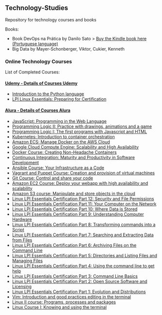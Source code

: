 ## Technology-Studies
Repository for technology courses and books

Books:
  - Book DevOps na Prática by Danilo Sato > [Buy the Kindle book here (Portuguese language)](https://www.amazon.com.br/DevOps-pr%C3%A1tica-software-confi%C3%A1vel-automatizada-ebook/dp/B00VRS7WRS/ref=sr_1_1?s=digital-text&ie=UTF8&qid=1545829621&sr=1-1&keywords=devops)
  - Big Data by Mayer-Schonberger, Viktor, Cukier, Kenneth

### Online Technology Courses

List of Completed Courses:

#### [Udemy - Details of Courses Udemy](https://github.com/hugoledra/Technology-Studies/blob/master/Udemy%20Courses/README.md)
  - [Introduction to the Python language](https://www.udemy.com/intro_python/)
  - [LPI Linux Essentials: Preparing for Certification](https://www.udemy.com/lpi-linux-essentials/)

#### [Alura - Details of Courses Alura](https://github.com/hugoledra/Technology-Studies/blob/master/Alura%20Courses/README.md)
  - [JavaScript: Programming in the Web Language](https://cursos.alura.com.br/course/javascript-programando-na-linguagem-web)
  - [Programming Logic II: Practice with drawings, animations and a game](https://cursos.alura.com.br/course/logica-programacao-pratica-com-desenho-animacoes-em-jogo)
  - [Programming Logic I: The first programs with Javascript and HTML](https://cursos.alura.com.br/course/logica-programacao-javascript-html)
  - [Kubernetes: Introduction to container orchestration](https://cursos.alura.com.br/course/kubernetes)
  - [Amazon ECS: Manage Docker on the AWS Cloud](https://cursos.alura.com.br/course/docker-na-amazon-ecs)
  - [Google Cloud Compute Engine: Scalability and High Availability](https://cursos.alura.com.br/course/google-cloud-compute-engine)
  - [Docker Course: Creating Non-Headache Containers](https://cursos.alura.com.br/course/docker-e-docker-compose)
  - [Continuous Integration: Maturity and Productivity in Software Development](https://cursos.alura.com.br/course/integracao-continua-jenkins)
  - [Ansible Course: Your Infrastructure as a Code](https://cursos.alura.com.br/course/infraestrutura-como-codigo-com-ansible)
  - [Vagrant and Puppet Course: Creation and provision of virtual machines](https://cursos.alura.com.br/course/devops-com-vagrant-e-puppet)
  - [Git Course: Control and share your code](https://cursos.alura.com.br/course/git)
  - [Amazon EC2 Course: Deploy your webapp with high availability and scalability](https://cursos.alura.com.br/course/introducao-ao-cloud-do-ec2-no-aws)
  - [Amazon S3 course: Manipulate and store objects in the cloud](https://cursos.alura.com.br/course/aws-s3-manipule-e-armazene-na-nuvem)
  - [Linux LPI Essentials Certification Part 12: Security and File Permissions](https://cursos.alura.com.br/course/linux-essentials-12)
  - [Linux LPI Essentials Certification Part 11: Your Computer on the Network](https://cursos.alura.com.br/course/linux-essentials-11)
  - [Linux LPI Essentials Certification Part 10: Where Data is Stored](https://cursos.alura.com.br/course/linux-essentials-10)
  - [Linux LPI Essentials Certification Part 9: Understanding Computer Hardware](https://cursos.alura.com.br/course/linux-essentials-9)
  - [Linux LPI Essentials Certification Part 8: Transforming commands into a Script](https://cursos.alura.com.br/course/linux-essentials-8)
  - [Linux LPI Essentials Certification Part 7: Searching and Extracting Data from Files](https://cursos.alura.com.br/course/linux-essentials-7)
  - [Linux LPI Essentials Certification Part 6: Archiving Files on the Command Line](https://cursos.alura.com.br/course/linux-essentials-6)
  - [Linux LPI Essentials Certification Part 5: Directories and Listing Files and Managing Files](https://cursos.alura.com.br/course/linux-essentials-5)
  - [Linux LPI Essentials Certification Part 4: Using the command line to get help](https://cursos.alura.com.br/course/linux-essentials-4)
  - [Linux LPI Essentials Certification Part 3: Command Line Basics](https://cursos.alura.com.br/course/linux-essentials-3)
  - [Linux LPI Essentials Certification Part 2: Open Source Software and Licensing](https://cursos.alura.com.br/course/linux-essentials-2)
  - [Linux LPI Essentials Certification Part 1: Evolution and Distributions](https://cursos.alura.com.br/course/linux-essentials-1)
  - [Vim: Introduction and good practices editing in the terminal](https://cursos.alura.com.br/course/vim)
  - [Linux II course: Programs, processes and packages](https://cursos.alura.com.br/course/linux-ubuntu-processos)
  - [Linux Course I: Knowing and using the terminal](https://cursos.alura.com.br/course/linux-ubuntu)
